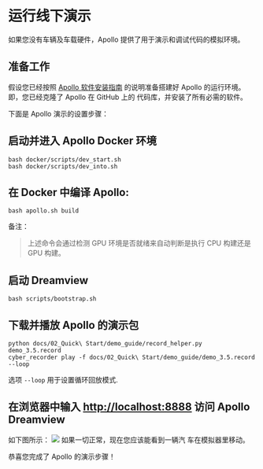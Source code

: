 # 运行线下演示

如果您没有车辆及车载硬件，Apollo 提供了用于演示和调试代码的模拟环境。

## 准备工作

假设您已经按照
[Apollo 软件安装指南](../../01_Installation%20Instructions/apollo_software_installation_guide.md)
的说明准备搭建好 Apollo 的运行环境。即，您已经克隆了 Apollo 在 GitHub 上的
代码库，并安装了所有必需的软件。

下面是 Apollo 演示的设置步骤：

## 启动并进入 Apollo Docker 环境

```
bash docker/scripts/dev_start.sh
bash docker/scripts/dev_into.sh
```

## 在 Docker 中编译 Apollo:

```
bash apollo.sh build
```

备注：

> 上述命令会通过检测 GPU 环境是否就绪来自动判断是执行 CPU 构建还是 GPU 构建。

## 启动 Dreamview

```
bash scripts/bootstrap.sh
```

## 下载并播放 Apollo 的演示包

```
python docs/02_Quick\ Start/demo_guide/record_helper.py demo_3.5.record
cyber_recorder play -f docs/02_Quick\ Start/demo_guide/demo_3.5.record --loop
```

选项 `--loop` 用于设置循环回放模式.

## 在浏览器中输入 <http://localhost:8888> 访问 Apollo Dreamview

如下图所示： ![](images/dv_trajectory.png) 如果一切正常，现在您应该能看到一辆汽
车在模拟器里移动。

恭喜您完成了 Apollo 的演示步骤！
